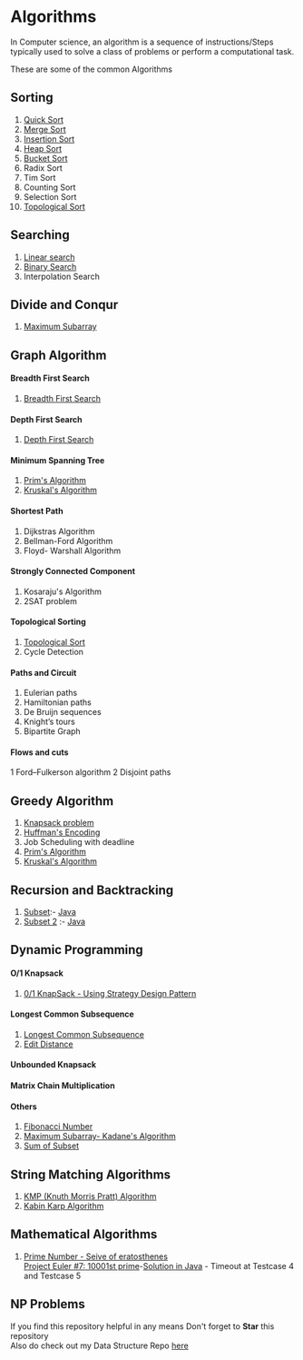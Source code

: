 # Algorithms
In Computer science, an algorithm is a sequence of instructions/Steps  typically used  to solve a class of problems or perform a computational task.

These are some of the common Algorithms

## Sorting ##
1. [Quick Sort](https://github.com/shrinathjoshi/Algorithms/blob/master/Sorting/Algorithms/Sorting/QuickSort.java)
2. [Merge Sort](https://github.com/shrinathjoshi/Algorithms/blob/master/Sorting/Algorithms/Sorting/MergeSort.java)
3. [Insertion Sort](https://github.com/shrinathjoshi/Algorithms/blob/master/Sorting/Algorithms/Sorting/InsertionSort.java)
4. [Heap Sort](https://github.com/shrinathjoshi/Algorithms/blob/master/Sorting/Algorithms/Sorting/HeapSort.java)
5. [Bucket Sort](https://github.com/shrinathjoshi/Algorithms/blob/master/Sorting/Algorithms/Sorting/BucketSort.java)
6. Radix Sort
7. Tim Sort
8. Counting Sort
9. Selection Sort
10. [Topological Sort](https://github.com/shrinathjoshi/Algorithms/blob/master/Graphs/TopologicalSorting.java)


## Searching ##
1. [Linear search](https://github.com/shrinathjoshi/Algorithms/blob/master/Searching/Algorithm/Searching/LinearSearch.java)
2. [Binary Search](https://github.com/shrinathjoshi/Algorithms/blob/master/Searching/Algorithm/Searching/BinarySearch.java)
3. Interpolation Search

## Divide and Conqur ##
1. [Maximum Subarray](https://github.com/shrinathjoshi/Algorithms/blob/master/Dynamic%20Programming/MaxSubarray.java)

## Graph Algorithm ##

#### Breadth First Search
1. [Breadth First Search](https://github.com/shrinathjoshi/Algorithms/blob/master/Graphs/BreadthFirstSearch.java)

#### Depth First Search
1. [Depth First Search](https://github.com/shrinathjoshi/Algorithms/blob/master/Graphs/DepthFirstSearch.java)

#### Minimum Spanning Tree
1. [Prim's Algorithm](https://github.com/shrinathjoshi/Algorithms/blob/master/Graphs/Prims.java)
1. [Kruskal's Algorithm](https://github.com/shrinathjoshi/Algorithms/blob/master/Graphs/Kruskal.java)

#### Shortest Path
1. Dijkstras Algorithm 
1. Bellman-Ford Algorithm 
1. Floyd- Warshall Algorithm

#### Strongly Connected Component
1. Kosaraju's Algorithm
2. 2SAT problem

#### Topological Sorting
1. [Topological Sort](https://github.com/shrinathjoshi/Algorithms/blob/master/Graphs/TopologicalSorting.java)
2. Cycle Detection

#### Paths and Circuit
1. Eulerian paths 
2. Hamiltonian paths 
3. De Bruijn sequences 
4. Knight’s tours 
5. Bipartite Graph

#### Flows and cuts 
1 Ford–Fulkerson algorithm 
2 Disjoint paths 

## Greedy Algorithm ##
1. [Knapsack problem](https://github.com/shrinathjoshi/Algorithms/blob/master/Greedy/GreedyKnapsack.java)
2. [Huffman's Encoding](https://github.com/shrinathjoshi/Algorithms/blob/master/Greedy/HuffmanCoding.java)
3. Job Scheduling with deadline
4. [Prim's Algorithm](https://github.com/shrinathjoshi/Algorithms/blob/master/Graphs/Prims.java)
5. [Kruskal's Algorithm](https://github.com/shrinathjoshi/Algorithms/blob/master/Graphs/Kruskal.java)

## Recursion and Backtracking ##
1. [Subset]():- [Java](https://github.com/shrinathjoshi/Algorithms/blob/master/Recursion%20and%20Backtracking/Subsets.java)
2. [Subset 2]() :- [Java](https://github.com/shrinathjoshi/Algorithms/blob/master/Recursion%20and%20Backtracking/SubsetTwo.java)


## Dynamic Programming ##

#### O/1 Knapsack 
1. [0/1 KnapSack - Using Strategy Design Pattern](https://github.com/shrinathjoshi/Algorithms/tree/master/Dynamic%20Programming/com/interview/dynamicProgramming/Knapsack)

#### Longest Common Subsequence
1. [Longest Common Subsequence](https://github.com/shrinathjoshi/Algorithms/blob/master/Dynamic%20Programming/LongestCommonSubsequence.java)
2. [Edit Distance](https://github.com/shrinathjoshi/Algorithms/blob/master/Dynamic%20Programming/EditDistance.java)

#### Unbounded Knapsack

#### Matrix Chain Multiplication

#### Others
1. [Fibonacci Number](https://github.com/shrinathjoshi/Algorithms/blob/master/Dynamic%20Programming/Fibonacci.java)
2. [Maximum Subarray- Kadane's Algorithm ](https://github.com/shrinathjoshi/Algorithms/blob/master/Dynamic%20Programming/MaxSubarray.java)
5. [Sum of Subset ](https://github.com/shrinathjoshi/Algorithms/blob/master/Dynamic%20Programming/SubsetSum.java)


## String Matching Algorithms ##
1. [KMP (Knuth Morris Pratt) Algorithm]()
1. [Kabin Karp Algorithm]()


## Mathematical Algorithms ##
1. [Prime Number - Seive of eratosthenes](https://github.com/shrinathjoshi/Algorithms/blob/master/Mathematics/PrimeNumber.java)
<br>[Project Euler #7: 10001st prime](https://www.hackerrank.com/contests/projecteuler/challenges/euler007/problem)-[Solution in Java](https://github.com/shrinathjoshi/Algorithms/blob/master/Mathematics/PrimeNumber10001.java) - Timeout at Testcase 4 and Testcase 5

## NP Problems ##


If you find this repository helpful in any means Don't forget to <b>Star</b> this repository<br>
Also do check out my  Data Structure Repo [here](https://github.com/shrinathjoshi/Data-Structure)

